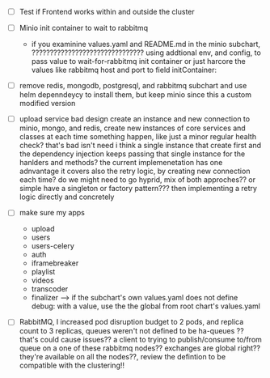 - [ ] Test if Frontend works within and outside the cluster
- [ ] Minio init container to wait to rabbitmq
  - if you examinine values.yaml and README.md in the minio subchart, ??????????????????????????????? using addtional env, and config, to pass value to wait-for-rabbitmq init container or just harcore the values like rabbitmq host and port to field initContainer:
- [ ] remove redis, mongodb, postgresql, and rabbitmq subchart and use helm depenndeycy to install them, but keep minio since this a custom modified version
- [ ] upload service bad design create an instance and new connection to minio, mongo, and redis, create new instances of core services and classes at each time something happen, like just a minor regular health check? that's bad isn't need i think a single instance that create first and the dependency injection keeps passing that single instance for the hanlders and methods? the current implemenetation has one adnvantage it covers also the retry logic, by creating new connection each time? do we might need to go hyprid, mix of both approches?? or simple have a singleton or factory pattern??? then implementing a retry logic directly and concretely

- [ ] make sure my apps

  - upload
  - users
  - users-celery
  - auth
  - iframebreaker
  - playlist
  - videos
  - transcoder
  - finalizer
    --> if the subchart's own values.yaml does not define debug: with a value, use the the global from root chart's values.yaml

- [ ] RabbitMQ, I increased pod disruption budget to 2 pods, and replica count to 3 replicas, queues weren't not defined to be ha-queues ?? that's could cause issues?? a client to trying to publish/consume to/from queue on a one of these rabbitmq nodes?? exchanges are global right?? they're available on all the nodes??, review the defintion to be compatible with the clustering!!
